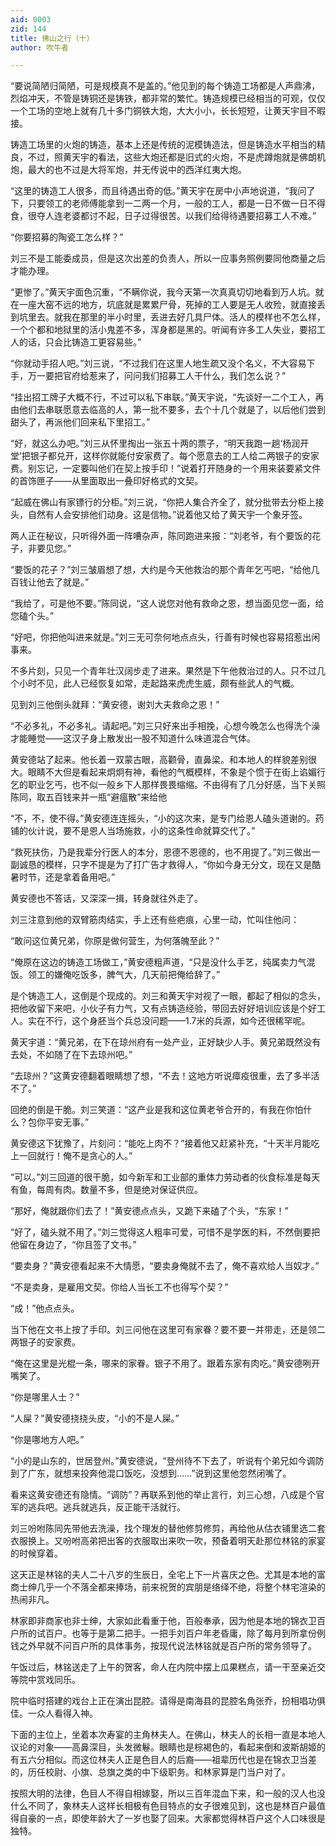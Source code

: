 ```yaml
---
aid: 0003
zid: 144
title: 佛山之行（十）
author: 吹牛者

---
```




  “要说简陋归简陋，可是规模真不是盖的。”他见到的每个铸造工场都是人声鼎沸，烈焰冲天，不管是铸铜还是铸铁，都非常的繁忙。铸造规模已经相当的可观，仅仅一个工场的空地上就有几十多门铜铁大炮，大大小小，长长短短，让黄天宇目不暇接。

  铸造工场里的火炮的铸造，基本上还是传统的泥模铸造法，但是铸造水平相当的精良，不过，照黄天宇的看法，这些大炮还都是旧式的火炮，不是虎蹲炮就是佛朗机炮，最大的也不过是大将军炮，并无传说中的西洋红夷大炮。

  “这里的铸造工人很多，而且待遇出奇的低。”黄天宇在房中小声地说道，“我问了下，只要领工的老师傅能拿到一二两一个月，一般的工人，都是一日不做一日不得食，很夺人连老婆都讨不起，日子过得很苦。以我们给得待遇要招募工人不难。”

  “你要招募的陶瓷工怎么样？”

  刘三不是工能委成员，但是这次出差的负责人，所以一应事务照例要同他商量之后才能办理。

  “更惨了。”黄天宇面色沉重，“不瞒你说，我今天第一次真真切切地看到万人坑。就在一座大窑不远的地方，坑底就是累累尸骨，死掉的工人要是无人收殓，就直接丢到坑里去。就我在那里的半小时里，丢进去好几具尸体。活人的模样也不怎么样，一个个都和地狱里的活小鬼差不多，浑身都是黑的。听闻有许多工人失业，要招工人的话，只会比铸造工更容易些。”

  “你就动手招人吧。”刘三说，“不过我们在这里人地生疏又没个名义，不大容易下手，万一要把官府给惹来了，问问我们招募工人干什么，我们怎么说？”

  “挂出招工牌子大概不行，不过可以私下串联。”黄天宇说，“先谈好一二个工人，再由他们去串联愿意去临高的人，第一批不要多，去个十几个就是了，以后他们尝到甜头了，再派他们回来私下里招工。”

  “好，就这么办吧。”刘三从怀里掏出一张五十两的票子，“明天我跑一趟‘杨润开堂’把银子都兑开，这样你就能付安家费了。每个愿意去的工人给二两银子的安家费。别忘记，一定要叫他们在契上按手印！”说着打开随身的一个用来装要紧文件的首饰匣子——从里面取出一叠印好格式的文契。

  “起威在佛山有家镖行的分柜。”刘三说，“你把人集合齐全了，就分批带去分柜上接头，自然有人会安排他们动身。这是信物。”说着他又给了黄天宇一个象牙签。

  两人正在秘议，只听得外面一阵嘈杂声，陈同跑进来报：“刘老爷，有个要饭的花子，非要见您。”

  “要饭的花子？”刘三皱眉想了想，大约是今天他救治的那个青年乞丐吧，“给他几百钱让他去了就是。”

  “我给了，可是他不要。”陈同说，“这人说您对他有救命之恩，想当面见您一面，给您磕个头。”

  “好吧，你把他叫进来就是。”刘三无可奈何地点点头，行善有时候也容易招惹出闲事来。

  不多片刻，只见一个青年壮汉阔步走了进来。果然是下午他救治过的人。只不过几个小时不见，此人已经恢复如常，走起路来虎虎生威，颇有些武人的气概。

  见到刘三他倒头就拜：“黄安德，谢刘大夫救命之恩！”

  “不必多礼，不必多礼。请起吧。”刘三只好来出手相挽，心想今晚怎么也得洗个澡才能睡觉——这汉子身上散发出一股不知道什么味道混合气体。

  黄安德站了起来。他长着一双蒙古眼，高颧骨，直鼻梁。和本地人的样貌差别很大。眼睛不大但是看起来炯炯有神，看他的气概模样，不象是个惯于在街上谄媚行乞的职业乞丐，也不似一般乡下人那样畏畏缩缩。不由得有了几分好感，当下关照陈同，取五百钱来并一瓶“避瘟散”来给他

  “不，不，使不得。”黄安德连连摇头，“小的这次来，是专门给恩人磕头道谢的。药铺的伙计说，要不是恩人当场施救，小的这条性命就算交代了。”

  “救死扶伤，乃是我辈分行医人的本分，恩德不恩德的，也不用提了。”刘三做出一副诚恳的模样，只字不提是为了打广告才救得人，“你如今身无分文，现在又是酷暑时节，还是拿着备用吧。”

  黄安德也不答话，又深深一揖，转身就往外走了。

  刘三注意到他的双臂筋肉结实，手上还有些疤痕，心里一动，忙叫住他问：

  “敢问这位黄兄弟，你原是做何营生，为何落魄至此？”

  “俺原在这边的铸造工场做工，”黄安德粗声道，“只是没什么手艺，纯属卖力气混饭。领工的嫌俺吃饭多，脾气大，几天前把俺给辞了。”

  是个铸造工人，这倒是个现成的。刘三和黄天宇对视了一眼，都起了相似的念头，把他收留下来吧，小伙子有力气，又有点铸造经验，带回去好好培训应该是个好工人。实在不行，这个身胚当个兵总没问题——1.7米的兵源，如今还很稀罕呢。

  黄天宇道：“黄兄弟，在下在琼州府有一处产业，正好缺少人手。黄兄弟既然没有去处，不如随了在下去琼州吧。”

  “去琼州？”这黄安德翻着眼睛想了想，“不去！这地方听说瘴疫很重，去了多半活不了。”

  回绝的倒是干脆。刘三笑道：“这产业是我和这位黄老爷合开的，有我在你怕什么？包你平安无事。”

  黄安德这下犹豫了，片刻问：“能吃上肉不？”接着他又赶紧补充，“十天半月能吃上一回就行！俺不是贪心的人。”

  “可以。”刘三回道的很干脆，如今新军和工业部的重体力劳动者的伙食标准是每天有鱼，每周有肉。数量不多，但是绝对保证供应。

  “那好，俺就跟你们去了！”黄安德点点头，又跪下来磕了个头，“东家！”

  “好了，磕头就不用了。”刘三觉得这人粗率可爱，可惜不是学医的料，不然倒要把他留在身边了，“你且签了文书。”

  “要卖身？”黄安德看起来不大情愿，“要卖身俺就不去了，俺不喜欢给人当奴才。”

  “不是卖身，是雇用文契。你给人当长工不也得写个契？”

  “成！”他点点头。

  当下他在文书上按了手印。刘三问他在这里可有家眷？要不要一并带走，还是领二两银子的安家费。

  “俺在这里是光棍一条，哪来的家眷。银子不用了。跟着东家有肉吃。”黄安德咧开嘴笑了。

  “你是哪里人士？”

  “人屎？”黄安德挠挠头皮，“小的不是人屎。”

  “你是哪地方人吧。”

  “小的是山东的，世居登州。”黄安德说，“登州待不下去了，听说有个弟兄如今调防到了广东，就想来投奔他混口饭吃，没想到……”说到这里他忽然闭嘴了。

  看来这黄安德还有隐情。“调防”？再联系到他的举止言行，刘三心想，八成是个官军的逃兵吧。逃兵就逃兵，反正能干活就行。

  刘三吩咐陈同先带他去洗澡，找个理发的替他修剪修剪，再给他从估衣铺里选二套衣服换上。又吩咐高弟把出客的衣服取出来吹一吹，预备着明天赴那位林铭的家宴的时候穿着。

  这天正是林铭的夫人二十八岁的生辰日，全宅上下一片喜庆之色。尤其是本地的富商士绅几乎一个不落全都来捧场，前来祝贺的宾朋是络绎不绝，将整个林宅渲染的热闹非凡。

  林家即非商家也非士绅，大家如此看重于他，百般奉承，因为他是本地的锦衣卫百户所的试百户。也等于是第二把手。一把手刘百户年老昏庸，除了每月到所拿份例钱之外早就不问百户所的具体事务，按现代说法林铭就是百户所的常务领导了。

  午饭过后，林铭送走了上午的贺客，命人在内院中摆上瓜果糕点，请一干至亲近交等院中赏戏同乐。

  院中临时搭建的戏台上正在演出昆腔。请得是南海县的昆腔名角张乔，扮相唱功俱佳。一众人看得入神。

  下面的主位上，坐着本次寿宴的主角林夫人。在佛山，林夫人的长相一直是本地人议论的对象——高鼻深目，头发微鬈。眼睛也是棕褐色的，看起来倒和波斯胡姬的有五六分相似。而这位林夫人正是色目人的后裔——祖辈历代也是在锦衣卫当差的，历任校尉、小旗、总旗之类的中下级职务。和林家算是门当户对了。

  按照大明的法律，色目人不得自相嫁娶，所以三百年混血下来，和一般的汉人也没什么不同了，象林夫人这样长相极有色目特点的女子很难见到，这也是林百户最值得自豪的一点，即使年龄大了一岁也娶了回来。大家都觉得林百户这个人口味很是独特。



